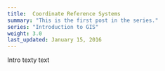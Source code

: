 ```yaml
---
title:  Coordinate Reference Systems
summary: "This is the first post in the series."
series: "Introduction to GIS"
weight: 3.0
last_updated: January 15, 2016
---
```


Intro texty text